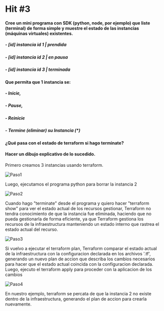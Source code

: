 # Hit #3

#### Cree un mini programa con SDK (python, node, por ejemplo) que liste (terminal) de forma simple y muestre el estado de las instancias (máquinas virtuales) existentes.

##### - [id] instancia id 1 | prendida
##### - [id] instancia id 2 | en pausa
##### - [id] instancia id 3 | terminada

#### Que permita que 1 instancia se:
##### - Inicie, 
##### - Pause, 
##### - Reinicie
##### - Termine (eliminar) su Instancia (*)

#### ¿Qué pasa con el estado de terraform si hago terminate?

#### Hacer un dibujo explicativo de lo sucedido.

Primero creamos 3 instancias usando terraform.

![Paso1](https://github.com/LucasLatessa/SDyPP-G3/assets/63746351/7ae52f4e-d826-4828-94ee-6f3f640f42d5)

Luego, ejecutamos el programa python para borrar la instancia 2

![Paso2](https://github.com/LucasLatessa/SDyPP-G3/assets/63746351/114a1144-a1fe-4d5a-b97d-f302e29a8aa6)

Cuando hago "terminate" desde el programa y quiero hacer "terraform show" para ver el estado actual de los recursos gestionar, Terraform no tendra conocimiento de que la instancia fue eliminada, haciendo que no pueda gestionarla de forma eficiente, ya que Terraform gestiona los recursos de la infraestructura manteniendo un estado interno que rastrea el estado actual del recurso. 

![Paso3](https://github.com/LucasLatessa/SDyPP-G3/assets/63746351/8d497554-a517-4a00-809f-114b92ef5a1d)

Si vuelvo a ejecutar el terraform plan, Terraform comparar el estado actual de la infraestructura con la configuracion declarada en los archivos '.tf', generando un nuevo plan de accion que describa los cambios necesarios para hacer que el estado actual coincida con la configuracion declarada.
Luego, ejecuto el terraform apply para proceder con la aplicacion de los cambios

![Paso4](https://github.com/LucasLatessa/SDyPP-G3/assets/63746351/08db51ff-837c-41ab-83a3-1c6e3ce09c80)

En nuestro ejemplo, terraform se percata de que la instancia 2 no existe dentro de la infraestructura, generando el plan de accion para crearla nuevamente.


